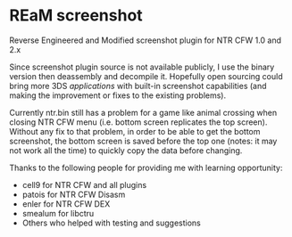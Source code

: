 REaM screenshot
===============

Reverse Engineered and Modified screenshot plugin for 
NTR CFW 1.0 and 2.x

Since screenshot plugin source is not available publicly, 
I use the binary version then deassembly and decompile it.
Hopefully open sourcing could bring more 3DS *applications* 
with built-in screenshot capabilities (and making the 
improvement or fixes to the existing problems).

Currently ntr.bin still has a problem for a game like 
animal crossing when closing NTR CFW menu (i.e. bottom screen
replicates the top screen). Without any fix to that problem, 
in order to be able to get the bottom screenshot, the bottom 
screen is saved before the top one (notes: it may not work all 
the time) to quickly copy the data before changing.

Thanks to the following people for providing me with learning 
opportunity:

* cell9 for NTR CFW and all plugins
* patois for NTR CFW Disasm
* enler for NTR CFW DEX
* smealum for libctru
* Others who helped with testing and suggestions
